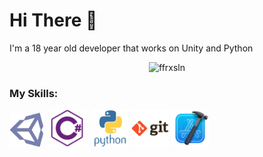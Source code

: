# Hi There 👋
I'm a 18 year old developer that works on Unity and Python
<p align="center"> <img src="https://komarev.com/ghpvc/?username=ffrxsln&label=Profile%20views&color=0e75b6&style=flat" alt="ffrxsln"/> </p>


</p>
<h3 align="left">My Skills:</h3>
<div>
     <img src="https://raw.githubusercontent.com/devicons/devicon/131299f19df6cf357895ac759b2f03fb1e20f397/icons/unity/unity-original-gray.svg" title="Unity" alt="Unity" width="55" height="55"/>&nbsp;
     <img src="https://github.com/devicons/devicon/blob/master/icons/csharp/csharp-line.svg" title="C#" alt="C#" width="60" height="60"/>&nbsp;
     <img src="https://github.com/devicons/devicon/blob/master/icons/python/python-original-wordmark.svg" title="Python" alt="Python" width="60" height="60"/>
     <img src="https://github.com/devicons/devicon/blob/master/icons/git/git-original-wordmark.svg" title="Git" **alt="Git" width="60" height="60"/>
     <img src="https://raw.githubusercontent.com/devicons/devicon/1119b9f84c0290e0f0b38982099a2bd027a48bf1/icons/xcode/xcode-original.svg" title="Git" **alt="Git" width="60" height="60"/>
</div>
